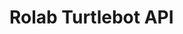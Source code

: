 <!--
SPDX-FileCopyrightText: 2022 Senne Van Baelen

SPDX-License-Identifier: Apache-2.0
-->

# Rolab Turtlebot API
